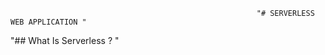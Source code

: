                                                            "# SERVERLESS WEB APPLICATION "

                                                           
"## What Is Serverless ? "

